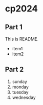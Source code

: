# cp2024

## Part 1
This is README.

- item1
- item2

## Part 2

1. sunday
1. monday
1. tuesday
1. wednesday
